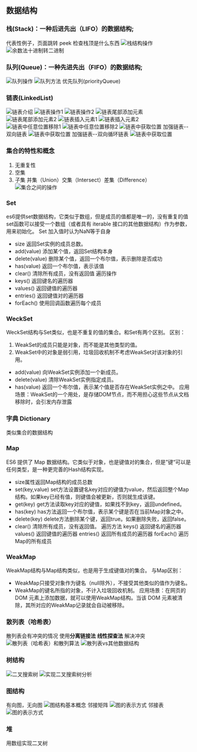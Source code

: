## 数据结构
### 栈(Stack)：一种后进先出（LIFO）的数据结构;
代表性例子，页面跳转
peek 检查栈顶是什么东西
![栈结构操作](./01栈结构操作.png)
![余数法十进制转二进制](./01余数法十进制转二进制.png)

### 队列(Queue)：一种先进先出（FIFO）的数据结构;
![队列操作](./02队列操作.png)
![队列方法](./02队列方法.png)
优先队列(priorityQueue)

### 链表(LinkedList)
![链表介绍](./03链表介绍.png)
![链表操作1](./03链表操作1.png)
![链表操作2](./03链表操作2.png)
![链表尾部添加元素](./03链表尾添加元素.png)
![链表尾部添加元素2](./03链表尾添加元素2.png)
![链表插入元素1](./03链表插入元素1.png)
![链表插入元素2](./03链表插入元素2.png)
![链表中任意位置移除1](./03链表中任意位置移除1.png)
![链表中任意位置移除2](./03链表中任意位置移除2.png)
![链表中获取位置](./03链表获取位置.png)
加强链表--双向链表
![链表中获取位置](./03加强链表--双向链表.png)
加强链表--双向循环链表
![链表中获取位置](./03加强链表--双向链表.png)
### 集合的特性和概念
1. 无重复性
2. 空集
3. 子集
并集（Union）交集（Intersect）差集（Difference）
![集合之间的操作](./04集合之间的操作.png)
### Set
es6提供set数据结构，它类似于数组，但是成员的值都是唯一的，没有重复的值
set函数可以接受一个数组（或者具有 iterable 接口的其他数据结构）作为参数，用来初始化。
Set 加入值时认为NaN等于自身
- size 返回Set实例的成员总数。
- add(value) 添加某个值，返回Set结构本身
- delete(value) 删除某个值，返回一个布尔值，表示删除是否成功
- has(value) 返回一个布尔值，表示该值
- clear() 清除所有成员，没有返回值
遍历操作
- keys() 返回键名的遍历器
- values() 返回键值的遍历器
- entries() 返回键值对的遍历器
- forEach() 使用回调函数遍历每个成员
### WeckSet
WeckSet结构与Set类似，也是不重复的值的集合。和Set有两个区别。
区别：
1. WeakSet的成员只能是对象，而不能是其他类型的值。
2. WeakSet中的对象是弱引用，垃圾回收机制不考虑WeakSet对该对象的引用。
- add(value) 向WeakSet实例添加一个新成员。
- delete(value) 清除WeakSet实例指定成员。
- has(value) 返回一个布尔值，表示某个值是否存在WeakSet实例之中。
应用场景：WeakSet的一个用处，是存储DOM节点，而不用担心这些节点从文档移除时，会引发内存泄露
### 字典 Dictionary
类似集合的数据结构
### Map
ES6 提供了 Map 数据结构。它类似于对象，也是键值对的集合，但是”键“可以是任何类型，是一种更完善的Hash结构实现。
- size属性返回Map结构的成员总数
- set(key,value) set方法设置键名key对应的键值为value，然后返回整个Map结构。如果key已经有值，则键值会被更新，否则就生成该键。
- get(key) get方法读取key对应的键值，如果找不到key，返回undefined。
- has(key) has方法返回一个布尔值，表示某个键是否在当前Map对象之中。
- delete(key) delete方法删除某个键，返回true。如果删除失败，返回false。
- clear() 清除所有成员，没有返回值。
遍历方法
keys() 返回键名的遍历器
values() 返回键值的遍历器
entries() 返回所有成员的遍历器
forEach() 遍历Map的所有成员
### WeakMap 
WeakMap结构与Map结构类似，也是用于生成键值对的集合。 
与Map区别：
- WeakMap只接受对象作为键名（null除外），不接受其他类似的值作为键名。
- WeakMap的键名所指的对象，不计入垃圾回收机制。
应用场景：在网页的 DOM 元素上添加数据，就可以使用WeakMap结构。当该 DOM 元素被清除，其所对应的WeakMap记录就会自动被移除。
### 散列表（哈希表）
散列表会有冲突的情况
使用**分离链接法** **线性探查法** 解决冲突
![散列表（哈希表）和散列算法](./05散列表（哈希表）和散列算法.png)
![散列表vs其他数据结构](./05散列表vs其他数据结构.png)
### 树结构
![二叉搜索树](./06二叉搜索树.png)
![实现二叉搜索树分析](./06实现二叉树分析.png)
### 图结构
有向图，无向图
![图结构基本概念](./07图结构基本概念.png)
邻接矩阵
![图的表示方式](./07图的表示方式1.png)
邻接表
![图的表示方式](./07图的表示方式2.png)
### 堆
用数组实现二叉树